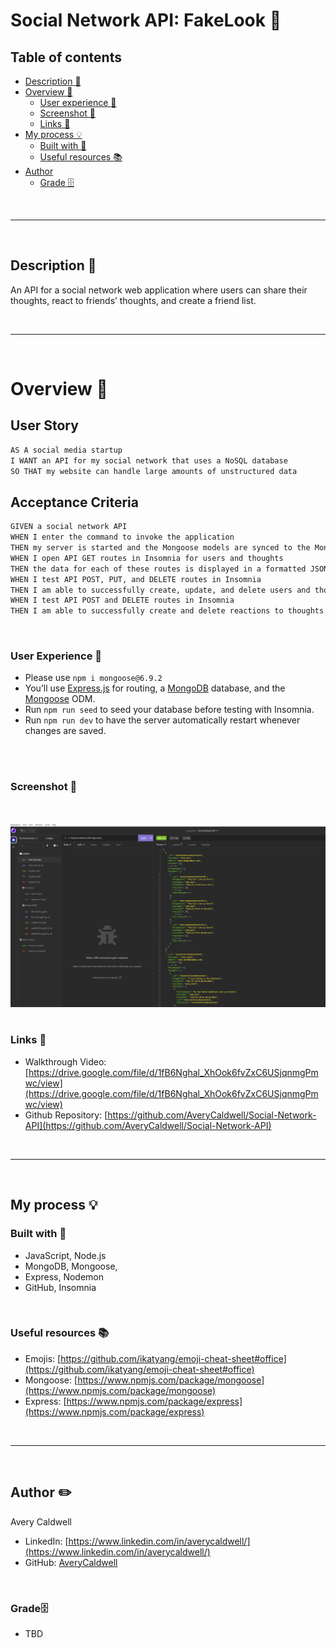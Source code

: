 # __Social Network API: FakeLook 👥__

## __Table of contents__

- [Description 📝](#description-📝)
- [Overview 📁](#overview-📁)
  - [User experience 👤](#user-experience-👤)
  - [Screenshot 📸](#screenshot-📸)
  - [Links 🔗](#links-🔗)
- [My process 💡](#my-process-💡)
  - [Built with 🔨](#built-with-🔨)
  - [Useful resources 📚](#useful-resources-📚)
- [Author](#author-✏️)
    - [Grade 🗄️](#grade-)

<br>
<hr>
<br>

## __Description 📝__

An API for a social network web application where users can share their thoughts, react to friends’ thoughts, and create a friend list.

<br>
<hr>
<br> 

# __Overview 📁__

## User Story

```md
AS A social media startup
I WANT an API for my social network that uses a NoSQL database
SO THAT my website can handle large amounts of unstructured data
```

## Acceptance Criteria

```md
GIVEN a social network API
WHEN I enter the command to invoke the application
THEN my server is started and the Mongoose models are synced to the MongoDB database
WHEN I open API GET routes in Insomnia for users and thoughts
THEN the data for each of these routes is displayed in a formatted JSON
WHEN I test API POST, PUT, and DELETE routes in Insomnia
THEN I am able to successfully create, update, and delete users and thoughts in my database
WHEN I test API POST and DELETE routes in Insomnia
THEN I am able to successfully create and delete reactions to thoughts and add and remove friends to a user’s friend list
```

<br> 


### __User Experience 👤__

- Please use `npm i mongoose@6.9.2`
- You’ll use [Express.js](https://www.npmjs.com/package/express) for routing, a [MongoDB](https://coding-boot-camp.github.io/full-stack/mongodb/how-to-install-mongodb) database, and the [Mongoose](https://www.npmjs.com/package/mongoose) ODM.
- Run `npm run seed` to seed your database before testing with Insomnia.
- Run `npm run dev` to have the server automatically restart whenever changes are saved.

<br>

<br>

### __Screenshot 📸__

​<br>

![](./assets/screenshot.png)
​
​<br>

### __Links 🔗__
- Walkthrough Video: [https://drive.google.com/file/d/1fB6Nghal_XhOok6fvZxC6USjqnmgPmwc/view](https://drive.google.com/file/d/1fB6Nghal_XhOok6fvZxC6USjqnmgPmwc/view)
- Github Repository: [https://github.com/AveryCaldwell/Social-Network-API](https://github.com/AveryCaldwell/Social-Network-API) 

<br>
<hr>
<br>

##  __My process 💡__

###  Built with 🔨
- JavaScript, Node.js
- MongoDB, Mongoose, 
- Express, Nodemon
- GitHub, Insomnia

<br>

###  __Useful resources 📚__

- Emojis: [https://github.com/ikatyang/emoji-cheat-sheet#office](https://github.com/ikatyang/emoji-cheat-sheet#office)
- Mongoose: [https://www.npmjs.com/package/mongoose](https://www.npmjs.com/package/mongoose)
- Express: [https://www.npmjs.com/package/express](https://www.npmjs.com/package/express)

<br>
<hr>
<br>


## __Author ✏️__
  Avery Caldwell
  - LinkedIn: [https://www.linkedin.com/in/averycaldwell/](https://www.linkedin.com/in/averycaldwell/)
  - GitHub: [AveryCaldwell](https://github.com/AveryCaldwell)


<br>


### __Grade🗄️__ 

- TBD